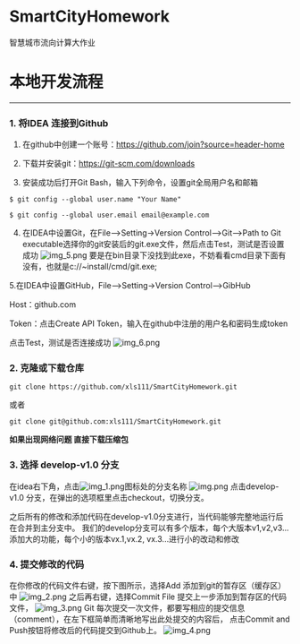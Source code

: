 # SmartCityHomework
智慧城市流向计算大作业

# 本地开发流程
----------

### 1. 将IDEA 连接到Github
1. 在github中创建一个账号：https://github.com/join?source=header-home

2. 下载并安装git：https://git-scm.com/downloads

3. 安装成功后打开Git Bash，输入下列命令，设置git全局用户名和邮箱
```
$ git config --global user.name "Your Name"

$ git config --global user.email email@example.com
```
4. 在IDEA中设置Git，在File-->Setting->Version Control-->Git-->Path to Git executable选择你的git安装后的git.exe文件，然后点击Test，测试是否设置成功
   ![img_5.png](assets/img_5.png)
   要是在bin目录下没找到此exe，不妨看看cmd目录下面有没有，也就是c://~install/cmd/git.exe;

5.在IDEA中设置GitHub，File-->Setting->Version Control-->GibHub

Host：github.com

Token：点击Create API Token，输入在github中注册的用户名和密码生成token

点击Test，测试是否连接成功
![img_6.png](assets/img_6.png)

### 2. 克隆或下载仓库
```
git clone https://github.com/xls111/SmartCityHomework.git 
```
   或者
```
git clone git@github.com:xls111/SmartCityHomework.git
```

   **如果出现网络问题  直接下载压缩包**



### 3. 选择 develop-v1.0 分支

在idea右下角，点击![img_1.png](assets/img_1.png)图标处的分支名称
![img.png](assets/img.png)
点击develop-v1.0 分支，在弹出的选项框里点击checkout，切换分支。

之后所有的修改和添加代码在develop-v1.0分支进行，当代码能够完整地运行后在合并到主分支中。
我们的develop分支可以有多个版本，每个大版本v1,v2,v3...添加大的功能，每个小的版本vx.1,vx.2,
vx.3...进行小的改动和修改
### 4. 提交修改的代码
在你修改的代码文件右键，按下图所示，选择Add 添加到git的暂存区（缓存区）中
![img_2.png](assets/img_2.png)
之后再右键，选择Commit File 提交上一步添加到暂存区的代码文件，
![img_3.png](assets/img_3.png)
Git 每次提交一次文件，都要写相应的提交信息（comment），在左下框简单而清晰地写出此处提交的内容后，
点击Commit and Push按钮将修改后的代码提交到Github上。
![img_4.png](assets/img_4.png)